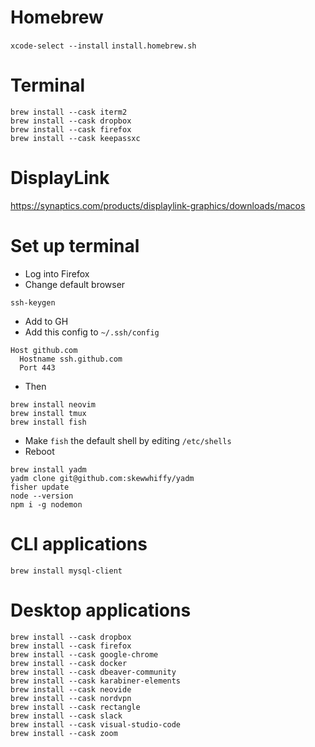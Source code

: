 # Homebrew

`xcode-select --install`
`install.homebrew.sh`

# Terminal

```
brew install --cask iterm2
brew install --cask dropbox
brew install --cask firefox
brew install --cask keepassxc
```

# DisplayLink

https://synaptics.com/products/displaylink-graphics/downloads/macos

# Set up terminal

* Log into Firefox
* Change default browser
    
```
ssh-keygen
```

* Add to GH
* Add this config to `~/.ssh/config`

```
Host github.com
  Hostname ssh.github.com
  Port 443
```

* Then

```
brew install neovim
brew install tmux
brew install fish
```

* Make `fish` the default shell by editing `/etc/shells`
* Reboot

```
brew install yadm
yadm clone git@github.com:skewwhiffy/yadm
fisher update
node --version
npm i -g nodemon
```

# CLI applications

```
brew install mysql-client
```

# Desktop applications

```
brew install --cask dropbox
brew install --cask firefox
brew install --cask google-chrome
brew install --cask docker
brew install --cask dbeaver-community
brew install --cask karabiner-elements
brew install --cask neovide
brew install --cask nordvpn
brew install --cask rectangle
brew install --cask slack
brew install --cask visual-studio-code
brew install --cask zoom
```